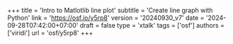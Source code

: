 +++
title = 'Intro to Matlotlib line plot'
subtitle = 'Create line graph with Python'
link = 'https://osf.io/y5rp8'
version = '20240930_v7'
date = '2024-09-28T07:42:00+07:00'
draft = false
type = 'xtalk'
tags = ['osf']
authors = ['viridi']
url = 'osf/y5rp8'
+++
<!--more-->

